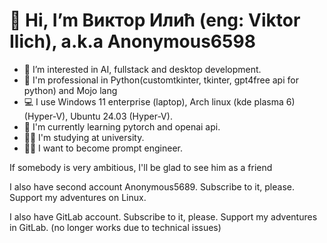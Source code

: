 # 👋 Hi, I’m Виктор Илић (eng: Viktor Ilich), a.k.a Anonymous6598
- 👀 I’m interested in AI, fullstack and desktop development.
- 🦾 I'm professional in Python(customtkinter, tkinter, gpt4free api for python) and Mojo lang
- 💻 I use Windows 11 enterprise (laptop), Arch linux (kde plasma 6) (Hyper-V), Ubuntu 24.03 (Hyper-V).
- 📝 I'm currently learning pytorch and openai api.
- 🧑‍🎓 I'm studying at university.
- 🧑‍💻 I want to become prompt engineer.

If somebody is very ambitious, I'll be glad to see him as a friend

I also have second account Anonymous5689. Subscribe to it, please. Support my adventures on Linux.

I also have GitLab account. Subscribe to it, please. Support my adventures in GitLab. (no longer works due to technical issues)
